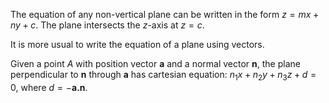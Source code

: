 The equation of any non-vertical plane can be written in the form
$z=mx+ny+c$. The plane intersects the $z$-axis at $z=c$.

It is more usual to write the equation of a plane using vectors.

Given a point $A$ with position vector $\mathbf{a}$ and a normal vector
$\mathbf{n}$, the plane perpendicular to $\mathbf{n}$ through
$\mathbf{a}$ has cartesian equation: $n_{1}x+n_{2}y+n_{3}z + d=0$, where
$d = -\mathbf{a.n}$.
